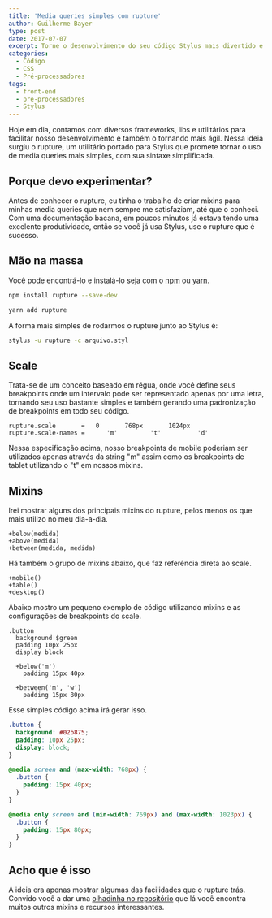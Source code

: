 ```yaml
---
title: 'Media queries simples com rupture'
author: Guilherme Bayer
type: post
date: 2017-07-07
excerpt: Torne o desenvolvimento do seu código Stylus mais divertido e produtivo conhecendo um pouco mais sobre o rupture, uma pequena lib para media queries.
categories:
  - Código
  - CSS
  - Pré-processadores
tags:
  - front-end
  - pre-processadores
  - Stylus
---
```


Hoje em dia, contamos com diversos frameworks, libs e utilitários para facilitar nosso desenvolvimento e também o tornando mais ágil. Nessa ideia surgiu o rupture, um utilitário portado para Stylus que promete tornar o uso de media queries mais simples, com sua sintaxe simplificada.

## Porque devo experimentar?
Antes de conhecer o rupture, eu tinha o trabalho de criar mixins para minhas media queries que nem sempre me satisfaziam, até que o conheci. Com uma documentação bacana, em poucos minutos já estava tendo uma excelente produtividade, então se você já usa Stylus, use o rupture que é sucesso.

## Mão na massa
Você pode encontrá-lo e instalá-lo seja com o [npm](https://www.npmjs.com/package/rupture) ou [yarn](https://yarnpkg.com/pt-BR/package/rupture).

```sh
npm install rupture --save-dev

yarn add rupture
```

A forma mais simples de rodarmos o rupture junto ao Stylus é:

```sh
stylus -u rupture -c arquivo.styl
```

## Scale
Trata-se de um conceito baseado em régua, onde você define seus breakpoints onde um intervalo pode ser representado apenas por uma letra, tornando seu uso bastante simples e também gerando uma padronização de breakpoints em todo seu código.

```styl
rupture.scale       =   0       768px       1024px
rupture.scale-names =      'm'         't'          'd'
```

Nessa especificação acima, nosso breakpoints de mobile poderiam ser utilizados apenas através da string "m" assim como os breakpoints de tablet utilizando o "t" em nossos mixins.

## Mixins
Irei mostrar alguns dos principais mixins do rupture, pelos menos os que mais utilizo no meu dia-a-dia.

```styl
+below(medida)
+above(medida)
+between(medida, medida)
```

Há também o grupo de mixins abaixo, que faz referência direta ao scale.

```styl
+mobile()
+table()
+desktop()
```

Abaixo mostro um pequeno exemplo de código utilizando mixins e as configurações de breakpoints do scale.

```styl
.button
  background $green
  padding 10px 25px
  display block
  
  +below('m')
    padding 15px 40px  
    
  +between('m', 'w')
    padding 15px 80px
```

Esse simples código acima irá gerar isso.

```css
.button {
  background: #02b875;
  padding: 10px 25px;
  display: block;
}

@media screen and (max-width: 768px) {
  .button {
    padding: 15px 40px;
  }
}

@media only screen and (min-width: 769px) and (max-width: 1023px) {
  .button {
    padding: 15px 80px;
  }
}
```

## Acho que é isso
A ideia era apenas mostrar algumas das facilidades que o rupture trás. Convido você a dar uma [olhadinha no repositório](https://github.com/jescalan/rupture) que lá você encontra muitos outros mixins e recursos interessantes.
